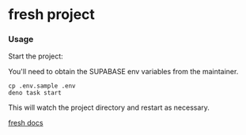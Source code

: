 # fresh project

### Usage

Start the project:

You'll need to obtain the SUPABASE env variables from the maintainer.

```
cp .env.sample .env
deno task start
```

This will watch the project directory and restart as necessary.


[fresh docs](https://fresh.deno.dev/docs/introduction)
